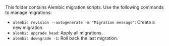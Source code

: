 This folder contains Alembic migration scripts. Use the following commands to manage migrations:

- `alembic revision --autogenerate -m "Migration message"`: Create a new migration.
- `alembic upgrade head`: Apply all migrations.
- `alembic downgrade -1`: Roll back the last migration.
